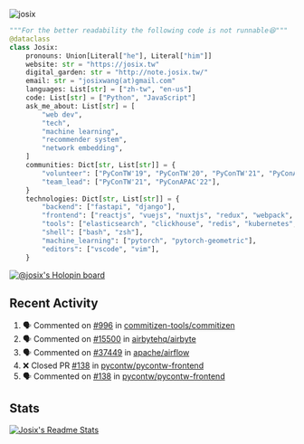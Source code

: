 ![josix](https://komarev.com/ghpvc/?username=josix)
```python
"""For the better readability the following code is not runnable😆"""
@dataclass
class Josix:
    pronouns: Union[Literal["he"], Literal["him"]]
    website: str = "https://josix.tw"
    digital_garden: str = "http://note.josix.tw/"
    email: str = "josixwang(at)gmail.com"
    languages: List[str] = ["zh-tw", "en-us"]
    code: List[str] = ["Python", "JavaScript"]
    ask_me_about: List[str] = [
        "web dev",
        "tech",
        "machine learning",
        "recommender system",
        "network embedding",
    ]
    communities: Dict[str, List[str]] = {
        "volunteer": ["PyConTW'19", "PyConTW'20", "PyConTW'21", "PyConAPAC'22"],
        "team_lead": ["PyConTW'21", "PyConAPAC'22"],
    }
    technologies: Dict[str, List[str]] = {
        "backend": ["fastapi", "django"],
        "frontend": ["reactjs", "vuejs", "nuxtjs", "redux", "webpack", "tailwindcss"],
        "tools": ["elasticsearch", "clickhouse", "redis", "kubernetes", "docker"],
        "shell": ["bash", "zsh"],
        "machine_learning": ["pytorch", "pytorch-geometric"],
        "editors": ["vscode", "vim"],
    }
```
[![@josix's Holopin board](https://holopin.io/api/user/board?user=josix)](https://holopin.io/@josix)

## Recent Activity
<!--START_SECTION:activity-->
1. 🗣 Commented on [#996](https://github.com/commitizen-tools/commitizen/pull/996#issuecomment-1987605886) in [commitizen-tools/commitizen](https://github.com/commitizen-tools/commitizen)
2. 🗣 Commented on [#15500](https://github.com/airbytehq/airbyte/issues/15500#issuecomment-1985579188) in [airbytehq/airbyte](https://github.com/airbytehq/airbyte)
3. 🗣 Commented on [#37449](https://github.com/apache/airflow/issues/37449#issuecomment-1985553064) in [apache/airflow](https://github.com/apache/airflow)
4. ❌ Closed PR [#138](https://github.com/pycontw/pycontw-frontend/pull/138) in [pycontw/pycontw-frontend](https://github.com/pycontw/pycontw-frontend)
5. 🗣 Commented on [#138](https://github.com/pycontw/pycontw-frontend/pull/138#issuecomment-1972957333) in [pycontw/pycontw-frontend](https://github.com/pycontw/pycontw-frontend)
<!--END_SECTION:activity-->



## Stats
[![Josix's Readme Stats](https://github-readme-stats.vercel.app/api?username=josix&show_icons=true&theme=default&count_private=true&card_width=400)](https://github.com/anuraghazra/github-readme-stats)
